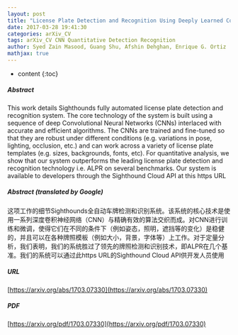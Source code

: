 ```yaml
---
layout: post
title: "License Plate Detection and Recognition Using Deeply Learned Convolutional Neural Networks"
date: 2017-03-28 19:41:30
categories: arXiv_CV
tags: arXiv_CV CNN Quantitative Detection Recognition
author: Syed Zain Masood, Guang Shu, Afshin Dehghan, Enrique G. Ortiz
mathjax: true
---
```


* content
{:toc}

##### Abstract
This work details Sighthounds fully automated license plate detection and recognition system. The core technology of the system is built using a sequence of deep Convolutional Neural Networks (CNNs) interlaced with accurate and efficient algorithms. The CNNs are trained and fine-tuned so that they are robust under different conditions (e.g. variations in pose, lighting, occlusion, etc.) and can work across a variety of license plate templates (e.g. sizes, backgrounds, fonts, etc). For quantitative analysis, we show that our system outperforms the leading license plate detection and recognition technology i.e. ALPR on several benchmarks. Our system is available to developers through the Sighthound Cloud API at this https URL

##### Abstract (translated by Google)
这项工作的细节Sighthounds全自动车牌检测和识别系统。该系统的核心技术是使用一系列深度卷积神经网络（CNN）与精确有效的算法交织而成。对CNN进行训练和微调，使得它们在不同的条件下（例如姿态，照明，遮挡等的变化）是稳健的，并且可以在各种牌照模板（例如大小，背景，字体等）上工作。对于定量分析，我们表明，我们的系统胜过了领先的牌照检测和识别技术，即ALPR在几个基准。我们的系统可以通过此https URL的Sighthound Cloud API供开发人员使用

##### URL
[https://arxiv.org/abs/1703.07330](https://arxiv.org/abs/1703.07330)

##### PDF
[https://arxiv.org/pdf/1703.07330](https://arxiv.org/pdf/1703.07330)

